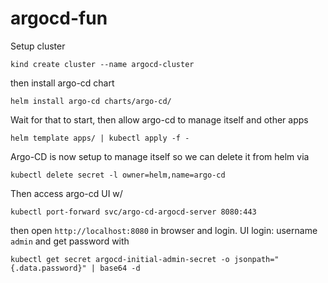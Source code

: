 # argocd-fun

Setup cluster
```
kind create cluster --name argocd-cluster
```
then install argo-cd chart
```
helm install argo-cd charts/argo-cd/
```
Wait for that to start, then allow argo-cd to manage itself and other apps
```
helm template apps/ | kubectl apply -f -
```
Argo-CD is now setup to manage itself so we can delete it from helm via
```
kubectl delete secret -l owner=helm,name=argo-cd
```
Then access argo-cd UI w/
```
kubectl port-forward svc/argo-cd-argocd-server 8080:443
```
then open `http://localhost:8080` in browser and login.
UI login: username 	`admin` and get password with
```
kubectl get secret argocd-initial-admin-secret -o jsonpath="{.data.password}" | base64 -d
```
